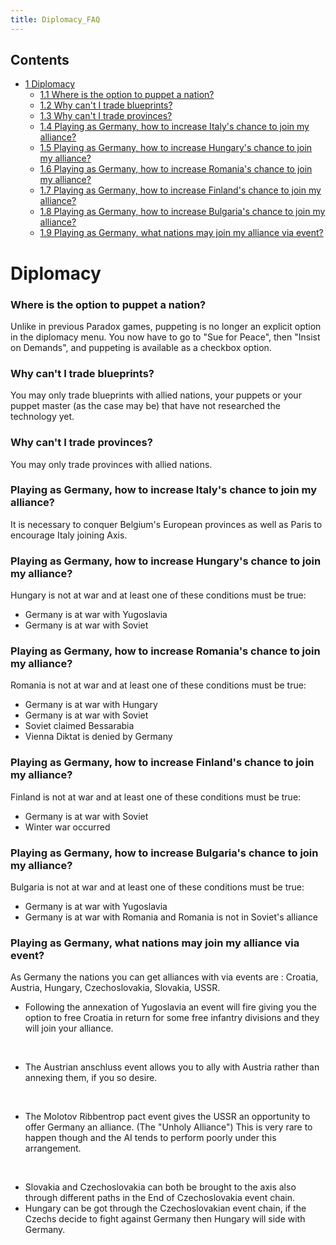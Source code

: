 ```yaml
---
title: Diplomacy_FAQ
---
```



## Contents

-   [ 1 Diplomacy ](#Diplomacy)
    -   [ 1.1 Where is the option to puppet a nation?
        ](#Where_is_the_option_to_puppet_a_nation.3F)
    -   [ 1.2 Why can't I trade blueprints?
        ](#Why_can.27t_I_trade_blueprints.3F)
    -   [ 1.3 Why can't I trade provinces?
        ](#Why_can.27t_I_trade_provinces.3F)
    -   [ 1.4 Playing as Germany, how to increase Italy's chance to join
        my alliance?
        ](#Playing_as_Germany.2C_how_to_increase_Italy.27s_chance_to_join_my_alliance.3F)
    -   [ 1.5 Playing as Germany, how to increase Hungary's chance to
        join my alliance?
        ](#Playing_as_Germany.2C_how_to_increase_Hungary.27s_chance_to_join_my_alliance.3F)
    -   [ 1.6 Playing as Germany, how to increase Romania's chance to
        join my alliance?
        ](#Playing_as_Germany.2C_how_to_increase_Romania.27s_chance_to_join_my_alliance.3F)
    -   [ 1.7 Playing as Germany, how to increase Finland's chance to
        join my alliance?
        ](#Playing_as_Germany.2C_how_to_increase_Finland.27s_chance_to_join_my_alliance.3F)
    -   [ 1.8 Playing as Germany, how to increase Bulgaria's chance to
        join my alliance?
        ](#Playing_as_Germany.2C_how_to_increase_Bulgaria.27s_chance_to_join_my_alliance.3F)
    -   [ 1.9 Playing as Germany, what nations may join my alliance via
        event?
        ](#Playing_as_Germany.2C_what_nations_may_join_my_alliance_via_event.3F)

#  Diplomacy 

###    Where is the option to puppet a nation? 

Unlike in previous Paradox games, puppeting is no longer an explicit
option in the diplomacy menu. You now have to go to "Sue for Peace",
then "Insist on Demands", and puppeting is available as a checkbox
option.

###    Why can't I trade blueprints? 

You may only trade blueprints with allied nations, your puppets or your
puppet master (as the case may be) that have not researched the
technology yet.

###    Why can't I trade provinces? 

You may only trade provinces with allied nations.

###    Playing as Germany, how to increase Italy's chance to join my alliance? 

It is necessary to conquer Belgium's European provinces as well as Paris
to encourage Italy joining Axis.

###    Playing as Germany, how to increase Hungary's chance to join my alliance? 

Hungary is not at war and at least one of these conditions must be true:

-   Germany is at war with Yugoslavia
-   Germany is at war with Soviet

###    Playing as Germany, how to increase Romania's chance to join my alliance? 

Romania is not at war and at least one of these conditions must be true:

-   Germany is at war with Hungary
-   Germany is at war with Soviet
-   Soviet claimed Bessarabia
-   Vienna Diktat is denied by Germany

###    Playing as Germany, how to increase Finland's chance to join my alliance? 

Finland is not at war and at least one of these conditions must be true:

-   Germany is at war with Soviet
-   Winter war occurred

###    Playing as Germany, how to increase Bulgaria's chance to join my alliance? 

Bulgaria is not at war and at least one of these conditions must be
true:

-   Germany is at war with Yugoslavia
-   Germany is at war with Romania and Romania is not in Soviet's
    alliance

###    Playing as Germany, what nations may join my alliance via event? 

As Germany the nations you can get alliances with via events are :
Croatia, Austria, Hungary, Czechoslovakia, Slovakia, USSR.

-   Following the annexation of Yugoslavia an event will fire giving you
    the option to free Croatia in return for some free infantry
    divisions and they will join your alliance.

&nbsp;

-   The Austrian anschluss event allows you to ally with Austria rather
    than annexing them, if you so desire.

&nbsp;

-   The Molotov Ribbentrop pact event gives the USSR an opportunity to
    offer Germany an alliance. (The "Unholy Alliance") This is very rare
    to happen though and the AI tends to perform poorly under this
    arrangement.

&nbsp;

-   Slovakia and Czechoslovakia can both be brought to the axis also
    through different paths in the End of Czechoslovakia event chain.
-   Hungary can be got through the Czechoslovakian event chain, if the
    Czechs decide to fight against Germany then Hungary will side with
    Germany.
